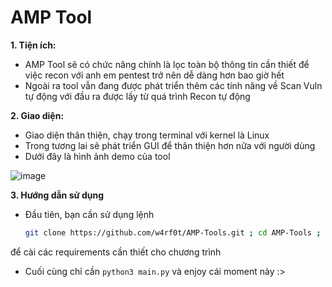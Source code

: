 # AMP Tool
**1. Tiện ích:**

- AMP Tool sẽ có chức năng chính là lọc toàn bộ thông tin cần thiết để việc recon với anh em pentest trở nên dễ dàng hơn bao giờ hết
- Ngoài ra tool vẫn đang được phát triển thêm các tính năng về Scan Vuln tự động với đầu ra được lấy từ quá trình Recon tự động

**2. Giao diện:**

- Giao diện thân thiện, chạy trong terminal với kernel là Linux
- Trong tương lai sẽ phát triển GUI để thân thiện hơn nữa với người dùng
- Dưới đây là hình ảnh demo của tool

![image](https://user-images.githubusercontent.com/61643034/220074840-4e54c363-7040-443b-b240-e47b2b0dcc6a.png)

**3. Hướng dẫn sử dụng**

- Đầu tiên, bạn cần sử dụng lệnh
  ```bash
  git clone https://github.com/w4rf0t/AMP-Tools.git ; cd AMP-Tools ; chmod +x install.sh; sudo ./install.sh
  ```
để cài các requirements cần thiết cho chương trình

- Cuối cùng chỉ cần ``python3 main.py`` và enjoy cái moment này :>
